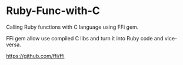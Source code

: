 # Ruby-Func-with-C
Calling Ruby functions with C language using FFi gem.

FFi gem allow use compiled C libs and turn it into Ruby code and vice-versa.

https://github.com/ffi/ffi
